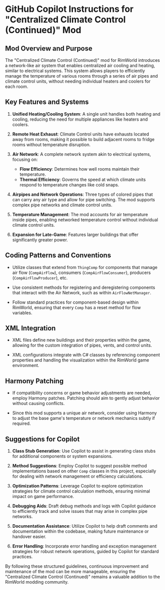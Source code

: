 # GitHub Copilot Instructions for "Centralized Climate Control (Continued)" Mod

## Mod Overview and Purpose

The "Centralized Climate Control (Continued)" mod for RimWorld introduces a network-like air system that enables centralized air cooling and heating, similar to electrical systems. This system allows players to efficiently manage the temperature of various rooms through a series of air pipes and climate control units, without needing individual heaters and coolers for each room.

## Key Features and Systems

1. **Unified Heating/Cooling System**: A single unit handles both heating and cooling, reducing the need for multiple appliances like heaters and coolers.
  
2. **Remote Heat Exhaust**: Climate Control units have exhausts located away from rooms, making it possible to build adjacent rooms to fridge rooms without temperature disruption.

3. **Air Network**: A complete network system akin to electrical systems, focusing on:
   - **Flow Efficiency**: Determines how well rooms maintain their temperature.
   - **Thermal Efficiency**: Governs the speed at which climate units respond to temperature changes like cold snaps.
   
4. **Airpipes and Network Operations**: Three types of colored pipes that can carry any air type and allow for pipe switching. The mod supports complex pipe networks and climate control units.

5. **Temperature Management**: The mod accounts for air temperature inside pipes, enabling networked temperature control without individual climate control units.

6. **Expansion for Late-Game**: Features larger buildings that offer significantly greater power.

## Coding Patterns and Conventions

- Utilize classes that extend from `ThingComp` for components that manage air flow (`CompAirFlow`), consumers (`CompAirFlowConsumer`), producers (`CompAirFlowProducer`), etc.
  
- Use consistent methods for registering and deregistering components that interact with the Air Network, such as within `AirFlowNetManager`.

- Follow standard practices for component-based design within RimWorld, ensuring that every `Comp` has a reset method for flow variables.

## XML Integration

- XML files define new buildings and their properties within the game, allowing for the custom integration of pipes, vents, and control units.
  
- XML configurations integrate with C# classes by referencing component properties and handling the visualization within the RimWorld game environment.

## Harmony Patching

- If compatibility concerns or game behavior adjustments are needed, employ Harmony patches. Patching should aim to gently adjust behavior without causing conflicts.
  
- Since this mod supports a unique air network, consider using Harmony to adjust the base game's temperature or network mechanics subtly if required.

## Suggestions for Copilot

1. **Class Stub Generation**: Use Copilot to assist in generating class stubs for additional components or system expansions.

2. **Method Suggestions**: Employ Copilot to suggest possible method implementations based on other `Comp` classes in this project, especially for dealing with network management or efficiency calculations.

3. **Optimization Patterns**: Leverage Copilot to explore optimization strategies for climate control calculation methods, ensuring minimal impact on game performance.

4. **Debugging Aids**: Draft debug methods and logs with Copilot guidance to efficiently track and solve issues that may arise in complex pipe networks.

5. **Documentation Assistance**: Utilize Copilot to help draft comments and documentation within the codebase, making future maintenance or handover easier.

6. **Error Handling**: Incorporate error handling and exception management strategies for robust network operations, guided by Copilot for standard practices.

By following these structured guidelines, continuous improvement and maintenance of the mod can be more manageable, ensuring the "Centralized Climate Control (Continued)" remains a valuable addition to the RimWorld modding community.

